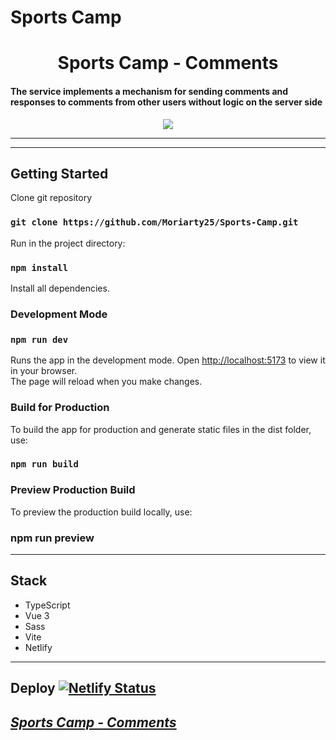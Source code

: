 # Sports Camp

<h1 align="center"> Sports Camp - Comments </h1>

<h4>The service implements a mechanism for sending comments and responses to comments from other users without logic on the server side</h4>

<p align="center"><img src="https://www.sports.ru/favicon.ico"></p>

----

---
## Getting Started
Clone git repository

### `git clone https://github.com/Moriarty25/Sports-Camp.git`

Run in the project directory:

### `npm install`

Install all dependencies.

### Development Mode

### `npm run dev`

Runs the app in the development mode. Open [http://localhost:5173](http://localhost:5173) to view it in your browser.\
The page will reload when you make changes. 

### Build for Production
To build the app for production and generate static files in the dist folder, use:

### `npm run build`

### Preview Production Build
To preview the production build locally, use:

### npm run preview

---
## Stack
* TypeScript
* Vue 3
* Sass
* Vite
* Netlify 

---

## Deploy [![Netlify Status]()]()

*[ Sports Camp - Comments ](/)*
--
